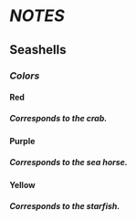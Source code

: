 # ***NOTES***

## **Seashells**

### *Colors*

#### **Red**

##### Corresponds to the crab.

#### **Purple**

##### Corresponds to the sea horse.

#### **Yellow**

##### Corresponds to the starfish.
